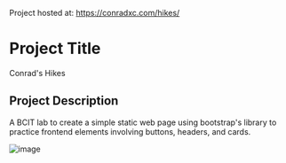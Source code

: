 Project hosted at: https://conradxc.com/hikes/

# Project Title
Conrad's Hikes

## Project Description
A BCIT lab to create a simple static web page using bootstrap's library to practice frontend elements involving buttons, headers, and cards.

![image](https://github.com/user-attachments/assets/6be908f8-3336-41f9-a7a0-98bdfb9ce760)


